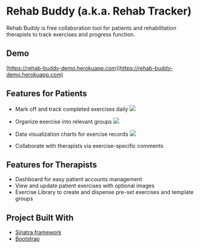 # Rehab Buddy (a.k.a. Rehab Tracker)

Rehab Buddy is free collaboration tool for patients and rehabilitation therapists to track exercises and progress function.

## Demo

[https://rehab-buddy-demo.herokuapp.com](https://rehab-buddy-demo.herokuapp.com)

## Features for Patients
- Mark off and track completed exercises daily ![](https://rehab-buddy-demo.herokuapp.com/images/diary.png)

- Organize exercise into relevant groups
![](https://rehab-buddy-demo.herokuapp.com/images/exercise_groups.jpg)
- Data visualization charts for exercise records
![](https://rehab-buddy-demo.herokuapp.com/images/stats.png)

- Collaborate with therapists via exercise-specific comments

## Features for Therapists
- Dashboard for easy patient accounts management
- View and update patient exercises with optional images
- Exercise Library to create and dispense pre-set exercises and template groups

## Project Built With
- [Sinatra framework](http://sinatrarb.com/)
- [Bootstrap](https://getbootstrap.com/)